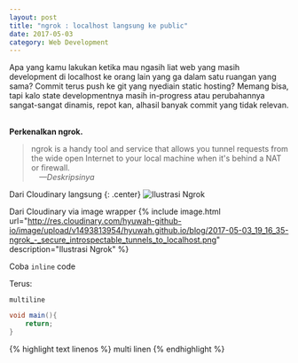 ```yaml
---
layout: post
title: "ngrok : localhost langsung ke public"
date: 2017-05-03
category: Web Development
---
```


Apa yang kamu lakukan ketika mau ngasih liat web yang masih development di localhost ke orang lain yang ga dalam satu ruangan yang sama? Commit terus push ke git yang nyediain static hosting? Memang bisa, tapi kalo state developmentnya masih in-progress atau perubahannya sangat-sangat dinamis, repot kan, alhasil banyak commit yang tidak relevan.   

<br/>**Perkenalkan ngrok.**

> ngrok is a handy tool and service that allows you tunnel requests from the wide open Internet to your local machine when it's behind a NAT or firewall.   
> &emsp;<cite class="right">&mdash;Deskripsinya</cite>


Dari Cloudinary langsung
{: .center}
![Ilustrasi Ngrok](http://res.cloudinary.com/hyuwah-github-io/image/upload/v1493813954/hyuwah.github.io/blog/2017-05-03_19_16_35-ngrok_-_secure_introspectable_tunnels_to_localhost.png)

Dari Cloudinary via image wrapper
{% include image.html url="http://res.cloudinary.com/hyuwah-github-io/image/upload/v1493813954/hyuwah.github.io/blog/2017-05-03_19_16_35-ngrok_-_secure_introspectable_tunnels_to_localhost.png" description="Ilustrasi Ngrok" %}   

Coba `inline` code

Terus:

```
multiline
```

```c#
void main(){
    return;
}
```

{% highlight text linenos %}
multi 
linen
{% endhighlight %}
